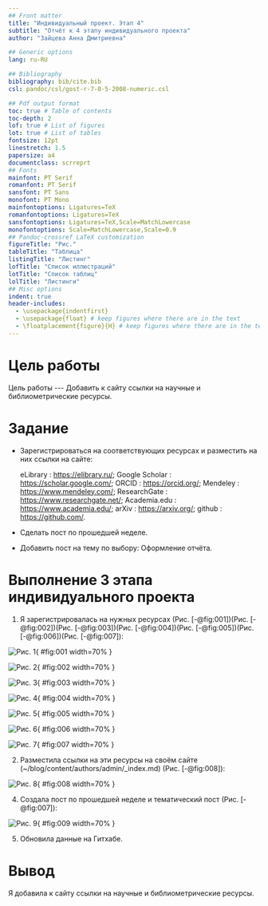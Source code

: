 ```yaml
---
## Front matter
title: "Индивидуальный проект. Этап 4"
subtitle: "Отчёт к 4 этапу индивидуального проекта"
author: "Зайцева Анна Дмитриевна"

## Generic options
lang: ru-RU

## Bibliography
bibliography: bib/cite.bib
csl: pandoc/csl/gost-r-7-0-5-2008-numeric.csl

## Pdf output format
toc: true # Table of contents
toc-depth: 2
lof: true # List of figures
lot: true # List of tables
fontsize: 12pt
linestretch: 1.5
papersize: a4
documentclass: scrreprt
## Fonts
mainfont: PT Serif
romanfont: PT Serif
sansfont: PT Sans
monofont: PT Mono
mainfontoptions: Ligatures=TeX
romanfontoptions: Ligatures=TeX
sansfontoptions: Ligatures=TeX,Scale=MatchLowercase
monofontoptions: Scale=MatchLowercase,Scale=0.9
## Pandoc-crossref LaTeX customization
figureTitle: "Рис."
tableTitle: "Таблица"
listingTitle: "Листинг"
lofTitle: "Список иллюстраций"
lotTitle: "Список таблиц"
lolTitle: "Листинги"
## Misc options
indent: true
header-includes:
  - \usepackage{indentfirst}
  - \usepackage{float} # keep figures where there are in the text
  - \floatplacement{figure}{H} # keep figures where there are in the text
---
```


# Цель работы

Цель работы --- Добавить к сайту ссылки на научные и библиометрические ресурсы.
# Задание

- Зарегистрироваться на соответствующих ресурсах и разместить на них ссылки на сайте:

    eLibrary : https://elibrary.ru/;
    Google Scholar : https://scholar.google.com/;
    ORCID : https://orcid.org/;
    Mendeley : https://www.mendeley.com/;
    ResearchGate : https://www.researchgate.net/;
    Academia.edu : https://www.academia.edu/;
    arXiv : https://arxiv.org/;
    github : https://github.com/.

- Сделать пост по прошедшей неделе.
- Добавить пост на тему по выбору: Оформление отчёта.

# Выполнение 3 этапа индивидуального проекта

1. Я зарегистрировалась на нужных ресурсах (Рис. [-@fig:001])(Рис. [-@fig:002])(Рис. [-@fig:003])(Рис. [-@fig:004])(Рис. [-@fig:005])(Рис. [-@fig:006])(Рис. [-@fig:007]):

![Рис. 1](images_part4/1.png){ #fig:001 width=70% }

![Рис. 2](images_part4/2.png){ #fig:002 width=70% }

![Рис. 3](images_part4/3.png){ #fig:003 width=70% }

![Рис. 4](images_part4/4.png){ #fig:004 width=70% }

![Рис. 5](images_part4/5.png){ #fig:005 width=70% }

![Рис. 6](images_part4/6.png){ #fig:006 width=70% }

![Рис. 7](images_part4/7.png){ #fig:007 width=70% }

2. Разместила ссылки на эти ресурсы на своём сайте (~/blog/content/authors/admin/_index.md) (Рис. [-@fig:008]):

![Рис. 8](images_part4/8.png){ #fig:008 width=70% }

4. Создала пост по прошедшей неделе и тематический пост (Рис. [-@fig:007]):

![Рис. 9](images_part4/9.png){ #fig:009 width=70% }

5. Обновила данные на Гитхабе.

# Вывод

Я добавила к сайту ссылки на научные и библиометрические ресурсы.
